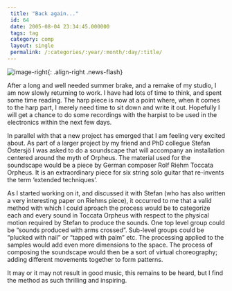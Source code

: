```yaml
---
 title: "Back again..."
 id: 64
 date: 2005-08-04 23:34:45.000000
 tags: tag
 category: comp
 layout: single
 permalink: /:categories/:year/:month/:day/:title/
---
```

![image-right](/assets/images/){: .align-right .news-flash}

After a long and well needed summer brake, and a remake of my studio, I am now slowly returning to work. I have had lots of time to think, and spent some time reading. The harp piece is now at a point where, when it comes to the harp part, I merely need time to sit down and write it out. Hopefully I will get a chance to do some recordings with the harpist to be used in the electronics within the next few days.


In parallel with that a new project has emerged that I am feeling very excited about. As part of a larger project by my friend and PhD collegue Stefan &Ouml;stersj&ouml; I was asked to do a soundscape that will accompany an installation centered around the myth of Orpheus. The material used for the soundscape would be a piece by German composer Rolf Riehm <emph>Toccata Orpheus</emph>. It is an extraordinary piece for six string solo guitar that re-invents the term &lsquo;extended techniques&rsquo;.


As I started working on it, and discussed it with Stefan (who has also written a very interesting paper on Riehms piece), it occurred to me that a valid method with which I could aproach the process would be to categorize each and every sound in Toccata Orpheus with respect to the physical motion required by Stefan to produce the sounds. One top level group could be &ldquo;sounds produced with arms crossed&rdquo;. Sub-level groups could be &ldquo;plucked with nail&rdquo; or &ldquo;tapped with palm&rdquo; etc. The processing applied to the samples would add even more dimensions to the space. The process of composing the soundscape would then be a sort of virtual choreography; adding different movements together to form patterns.


It may or it may not result in good music, this remains to be heard, but I find the method as such thrilling and inspiring.

